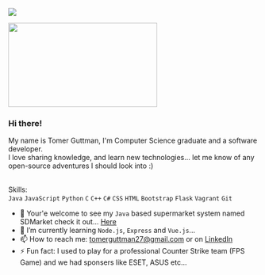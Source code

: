 ![](https://komarev.com/ghpvc/?username=tomerguttman)

<img src="https://media.giphy.com/media/opAuQg3LS5EWY/giphy.gif" width="300" height="170" align="center"> 

### Hi there!

My name is Tomer Guttman, I'm Computer Science graduate and a software developer.<br>
I love sharing knowledge, and learn new technologies... let me know of any open-source adventures I should look into :)

<br>Skills:<br /> `Java` `JavaScript` `Python` `C` `C++` `C#` `CSS` `HTML` `Bootstrap` `Flask` `Vagrant` `Git`

<!--
**tomerguttman/tomerguttman** is a ✨ _special_ ✨ repository because its `README.md` (this file) appears on your GitHub profile.
<!-- - 💬 Ask me about ... -->


- 🔭 Your'e welcome to see my `Java` based supermarket system named SDMarket check it out... [Here](https://github.com/tomerguttman/SDMarket)
- 🌱 I’m currently learning `Node.js`, `Express` and `Vue.js`...
- 📫 How to reach me: tomerguttman27@gmail.com or on [LinkedIn](https://www.linkedin.com/in/tomergut/)
- ⚡ Fun fact: I used to play for a professional Counter Strike team (FPS Game) and we had sponsers like ESET, ASUS etc...
